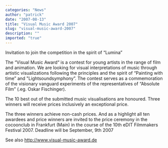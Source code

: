 ```yaml
---
categories: "News"
author: "patrick"
date: "2007-08-13"
title: "Visual Music Award 2007"
slug: "visual-music-award-2007"
description: ""
imported: "true"
---
```



Invitation to join the competition in the spirit of “Lumina”
 

The “Visual Music Award“ is a contest for young artists in the range of film and animation. We are looking for visual interpretations of music through artistic visualizations following the principles and the spirit of “Painting with time” and "Lightsoundsymphony”. The contest serves as a commemoration of the visionary vanguard experiments of the representatives of “Absolute Film” (.eg. Oskar Fischinger).

The 10 best out of the submitted music visualisations are honoured. Three winners will receive prices inclusively an exceptional price.

The three winners achieve non-cash prices. And as a highlight all ten awardees and price winners are invited to the price ceremony in the cocoonclub in Frankfurt (Main) in the course of the 10th eDIT Filmmakers Festival 2007. Deadline will be September, 9th 2007

See also <http://www.visual-music-award.de>